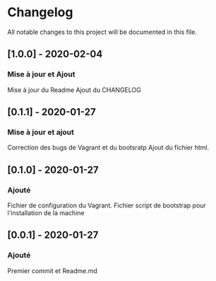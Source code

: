 # Changelog
All notable changes to this project will be documented in this file.


## [1.0.0] - 2020-02-04
### Mise à jour et Ajout

Mise à jour du Readme
Ajout du CHANGELOG

## [0.1.1] - 2020-01-27
### Mise à jour et ajout

Correction des bugs de Vagrant et du bootsratp
Ajout du fichier html.

## [0.1.0] - 2020-01-27
### Ajouté

Fichier de configuration du Vagrant.
Fichier script de bootstrap pour l'installation de la machine

## [0.0.1] - 2020-01-27
### Ajouté

Premier commit et Readme.md